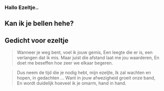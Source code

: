 ### Hallo Ezeltje..
## Kan ik je bellen hehe?

## Gedicht voor ezeltje

> Wanneer je weg bent, voel ik jouw gemis,
> Een leegte die er is, een verlangen dat ik mis.
> Maar juist die afstand laat me jou waarderen,
> En doet me beseffen hoe zeer we elkaar begeren.

> Dus neem de tijd die je nodig hebt, mijn ezeljte,
> Ik zal wachten en hopen, in gedachten ...
> Want in jouw afwezigheid groeit onze band,
> En wordt duidelijk hoeveel ik je omarm, hand in hand.
